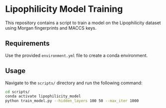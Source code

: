 # Lipophilicity Model Training

This repository contains a script to train a model on the Lipophilicity dataset using Morgan fingerprints and MACCS keys.

## Requirements
Use the provided `environment.yml` file to create a conda environment.

## Usage

Navigate to the `scripts/` directory and run the following command:

```bash
cd scripts/
conda activate lipophilicity_model
python train_model.py --hidden_layers 100 50 --max_iter 1000

